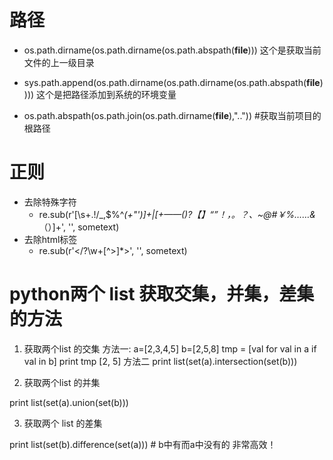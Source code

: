 # 路径
  * os.path.dirname(os.path.dirname(os.path.abspath(__file__))) 这个是获取当前文件的上一级目录

  * sys.path.append(os.path.dirname(os.path.dirname(os.path.abspath(__file__))))  这个是把路径添加到系统的环境变量

  * os.path.abspath(os.path.join(os.path.dirname(__file__),".."))  #获取当前项目的根路径


# 正则
  * 去除特殊字符
    - re.sub(r'[\s+\.\!\/_,$%^*(+\"\')]+|[+——()?【】“”！，。？、~@#￥%……&*（）]+', '', sometext)
  * 去除html标签
    - re.sub(r'</?\w+[^>]*>', '', sometext) 

# python两个 list 获取交集，并集，差集的方法

1. 获取两个list 的交集
方法一:
a=[2,3,4,5]
b=[2,5,8]
tmp = [val for val in a if val in b]
print tmp
[2, 5]
方法二
print list(set(a).intersection(set(b)))

2. 获取两个list 的并集

print list(set(a).union(set(b)))

3. 获取两个 list 的差集

print list(set(b).difference(set(a))) # b中有而a中没有的      非常高效！

